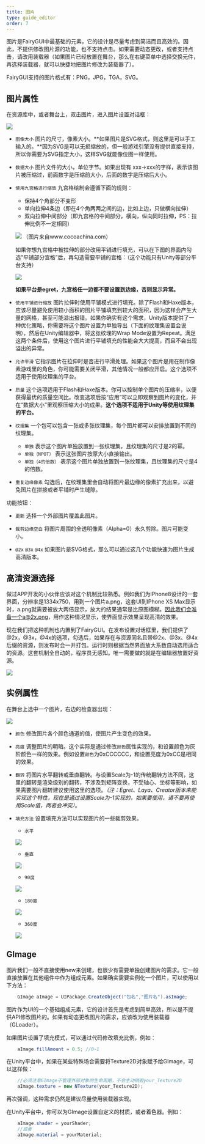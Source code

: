 ```yaml
---
title: 图片
type: guide_editor
order: 7
---
```


图片是FairyGUI中最基础的元素，它的设计是尽量考虑到简洁而且高效的。因此，不提供修改图片源的功能，也不支持点击。如果需要动态更改，或者支持点击，请改用装载器（如果图片已经放置在舞台，那么在右键菜单中选择交换元件，再选择装载器，就可以快捷地把图片修改为装载器了）。

FairyGUI支持的图片格式有：PNG，JPG，TGA，SVG。

## 图片属性

在资源库中，或者舞台上，双击图片，进入图片设置对话框：

![](../../images/QQ20191211-154820.png)

- `图像大小` 图片的尺寸，像素大小。**如果图片是SVG格式，则这里是可以手工输入的。**因为SVG是可以无损缩放的，但一般游戏引擎没有提供直接支持，所以你需要为SVG指定大小，这样SVG就能像位图一样使用。

- `数据大小` 图片文件的大小，单位字节。如果出现有 xxx->xxx的字样，表示该图片被压缩过，前面数字是压缩前大小，后面的数字是压缩后大小。

- `使用九宫格进行缩放` 九宫格绘制会遵循下面的规则：
  - 保持4个角部分不变形
  - 单向拉伸4条边（即在4个角两两之间的边，比如上边，只做横向拉伸）
  - 双向拉伸中间部分（即九宫格的中间部分，横向，纵向同时拉伸，PS：拉伸比例不一定相同）

  ![](../../images/48_183396_534f6b07775ff6b.png)
  （图片来自www.cocoachina.com）

  如果你想九宫格中被拉伸的部分改用平铺进行填充，可以在下图的界面内勾选"平铺部分宫格”后，再勾选需要平铺的宫格：（这个功能只有Unity等部分平台支持）

  ![](../../images/QQ20191211-154920.png)

  **如果平台是egret，九宫格任一边都不要设置到边缘，否则显示异常。**

- `使用平铺进行缩放` 图片拉伸时使用平铺模式进行填充。除了Flash和Haxe版本，应该尽量避免使用较小面积的图片平铺填充到较大的面积，因为这样会产生大量的网格，甚至可能溢出报错。如果你确实有这个需求，Unity版本提供了一种优化策略，你需要将这个图片设置为单独导出（下面的纹理集设置会说明），然后在Unity编辑器中，将这张纹理的Wrap Mode设置为Repeat。满足这两个条件后，使用这个图片进行平铺填充的性能会大大提高，而且不会出现溢出的异常。

- `允许平滑` 它指示图片在拉伸时是否进行平滑处理。如果这个图片是用在制作像素游戏里的角色，你可能需要关闭平滑，其他情况一般都应开启。这个选项不适用于使用纹理集的平台。

- `质量` 这个选项适用于Flash和Haxe版本。你可以控制单个图片的压缩率，以便获得最优的质量空间比。改变选项后按“应用”可以立即观察到图片的变化，并在“数据大小”里观察压缩大小的成果。**这个选项不适用于Unity等使用纹理集的平台。**

- `纹理集` 一个包可以包含一张或多张纹理集，每个图片都可以安排放置到不同的纹理集。
  - `单独` 表示这个图片单独放置到一张纹理集，且纹理集的尺寸是2的幂。
  - `单独（NPOT）` 表示这张图片按原大小直接输出。
  - `单独（4的倍数）` 表示这个图片单独放置到一张纹理集，且纹理集的尺寸是4的倍数。

- `重复边缘像素` 勾选后，在纹理集里会自动将图片最边缘的像素扩充出来，以避免图片在拼接或者平铺时产生缝隙。

功能按钮：

- `更新` 选择一个外部图片覆盖此图片。

- `裁剪边缘空白` 将图片周围的全透明像素（Alpha=0）永久剪除。图片可能变小。

- `@2x` `@3x` `@4x` 如果图片是SVG格式，那么可以通过这几个功能快速为图片生成高清版本。

## 高清资源选择

做过APP开发的小伙伴应该对这个机制比较熟悉。例如我们为IPhone8设计的一套界面，分辨率是1334x750，用到一个图片a.png，这套UI到IPhone XS Max显示时，a.png就需要被放大两倍显示，放大的结果通常是比原图模糊。因此我们会准备一个a@2x.png，用作这种情况显示，使界面显示效果呈现高清的效果。

现在我们把这种机制也内置到了FairyGUI。在发布设置对话框里，我们提供了@2x，@3x，@4x的选项，勾选后，如果存在与资源同名且带@2x、@3x、@4x后缀的资源，则发布时会一并打包。运行时则根据当然界面放大系数自动选用适合的资源。这套机制全自动的，程序员无感知。唯一需要做的就是在编辑器放置好资源。

![](../../images/QQ20191211-161210.png)

## 实例属性

在舞台上选中一个图片，右边的检查器出现：

![](../../images/QQ20191211-161253.png)

- `颜色` 修改图片各个颜色通道的值，使图片产生变色的效果。

- `亮度` 调整图片的明暗。这个实际是通过修改`颜色`属性实现的，和设置颜色为灰阶颜色一样的效果。例如设置`颜色`为0xCCCCCC，和设置亮度为0xCC是相同的效果。

- `翻转` 将图片水平翻转或垂直翻转。与设置Scale为-1的传统翻转方法不同，这里的翻转是渲染级别的翻转，不涉及到矩阵变换，不受轴心、坐标等影响，如果需要图片翻转建议使用这里的选项。*（注：Egret、Laya、Creator版本未能实现这个特性，现在是通过设置Scale为-1实现的，如果要使用，请不要再使用Scale值，两者会冲突）*。

- `填充方法` 设置填充方法可以实现图片的一些裁剪效果。

  - `水平`  

  ![](../../images/gaollg0.gif)

  - `垂直`

  ![](../../images/gaollg1.gif)

  - `90度`

  ![](../../images/gaollg2.gif)

  - `180度`

  ![](../../images/gaollg3.gif)

  - `360度`

  ![](../../images/gaollg4.gif)

## GImage

图片我们一般不直接使用new来创建，也很少有需要单独创建图片的需求。它一般直接放置在其他组件中作为组成元素。如果确实需要实例化一个图片，可以使用以下方法：

```csharp
    GImage aImage = UIPackage.CreateObject("包名","图片名").asImage;
```

图片作为UI的一个基础组成元素，它的设计首先是考虑到简单高效，所以是不提供API修改图片的。如果有动态更改图片的需求，应该改为使用装载器（GLoader）。

如果图片设置了填充模式，可以通过代码修改填充比例，例如：

```csharp
    aImage.fillAmount = 0.5; //0~1
```

在Unity平台中，如果在某些特殊场合需要将Texture2D对象赋予给GImage，可以这样做：

```csharp
    //必须注意GImage不管理外部对象的生命周期，不会主动销毁your_Texture2D
    aImage.texture = new NTexture(your_Texture2D);
```
再次强调，这种需求仍然是建议尽量使用装载器实现。

在Unity平台中，你可以为GImage设置自定义的材质，或者着色器。例如：

```csharp
    aImage.shader = yourShader; 
    //或者
    aImage.material = yourMaterial;
```
